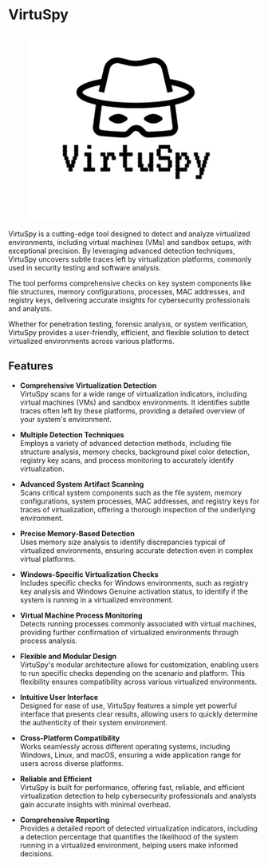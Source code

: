 # VirtuSpy
<div align="center">
  <img src="img/logo.png" alt="VirtuSpy Banner" />
</div>

VirtuSpy is a cutting-edge tool designed to detect and analyze virtualized environments, including virtual machines (VMs) and sandbox setups, with exceptional precision. By leveraging advanced detection techniques, VirtuSpy uncovers subtle traces left by virtualization platforms, commonly used in security testing and software analysis.

The tool performs comprehensive checks on key system components like file structures, memory configurations, processes, MAC addresses, and registry keys, delivering accurate insights for cybersecurity professionals and analysts.

Whether for penetration testing, forensic analysis, or system verification, VirtuSpy provides a user-friendly, efficient, and flexible solution to detect virtualized environments across various platforms.
## Features
- **Comprehensive Virtualization Detection**  
  VirtuSpy scans for a wide range of virtualization indicators, including virtual machines (VMs) and sandbox environments. It identifies subtle traces often left by these platforms, providing a detailed overview of your system's environment.

- **Multiple Detection Techniques**  
  Employs a variety of advanced detection methods, including file structure analysis, memory checks, background pixel color detection, registry key scans, and process monitoring to accurately identify virtualization.

- **Advanced System Artifact Scanning**  
  Scans critical system components such as the file system, memory configurations, system processes, MAC addresses, and registry keys for traces of virtualization, offering a thorough inspection of the underlying environment.

- **Precise Memory-Based Detection**  
  Uses memory size analysis to identify discrepancies typical of virtualized environments, ensuring accurate detection even in complex virtual platforms.

- **Windows-Specific Virtualization Checks**  
  Includes specific checks for Windows environments, such as registry key analysis and Windows Genuine activation status, to identify if the system is running in a virtualized environment.

- **Virtual Machine Process Monitoring**  
  Detects running processes commonly associated with virtual machines, providing further confirmation of virtualized environments through process analysis.

- **Flexible and Modular Design**  
  VirtuSpy's modular architecture allows for customization, enabling users to run specific checks depending on the scenario and platform. This flexibility ensures compatibility across various virtualized environments.

- **Intuitive User Interface**  
  Designed for ease of use, VirtuSpy features a simple yet powerful interface that presents clear results, allowing users to quickly determine the authenticity of their system environment.

- **Cross-Platform Compatibility**  
  Works seamlessly across different operating systems, including Windows, Linux, and macOS, ensuring a wide application range for users across diverse platforms.

- **Reliable and Efficient**  
  VirtuSpy is built for performance, offering fast, reliable, and efficient virtualization detection to help cybersecurity professionals and analysts gain accurate insights with minimal overhead.

- **Comprehensive Reporting**  
  Provides a detailed report of detected virtualization indicators, including a detection percentage that quantifies the likelihood of the system running in a virtualized environment, helping users make informed decisions.

